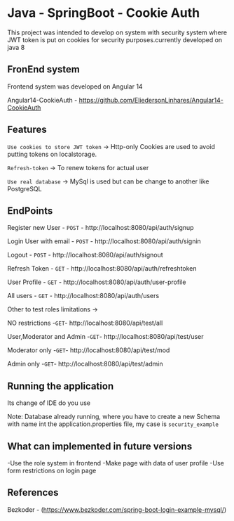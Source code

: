 # Java - SpringBoot - Cookie Auth

This project was intended to develop on system with security system
where JWT token is put on cookies for security purposes.currently
developed on java 8

## FronEnd system

Frontend system was developed on Angular 14

Angular14-CookieAuth - https://github.com/EliedersonLinhares/Angular14-CookieAuth

## Features

`Use cookies to store JWT token` -> Http-only Cookies are used to avoid putting tokens on localstorage.

`Refresh-token` -> To renew tokens for actual user

`Use real database` -> MySql is used but can be change to another like PostgreSQL

## EndPoints

Register new User - `POST` - http://localhost:8080/api/auth/signup

Login User with email - `POST` - http://localhost:8080/api/auth/signin

Logout - `POST` - http://localhost:8080/api/auth/signout

Refresh Token - `GET` - http://localhost:8080/api/auth/refreshtoken

User Profile - `GET` - http://localhost:8080/api/auth/user-profile

All users - `GET` - http://localhost:8080/api/auth/users

Other to test roles limitations ->

NO restrictions -`GET`- http://localhost:8080/api/test/all

User,Moderator and Admin -`GET`- http://localhost:8080/api/test/user

Moderator only -`GET`- http://localhost:8080/api/test/mod

Admin only -`GET`- http://localhost:8080/api/test/admin

## Running the application

Its change of IDE do you use

Note: Database already running, where you have to create a new
Schema with name int the application.properties file, my case is `security_example`

## What can implemented in future versions

-Use the role system in frontend
-Make page with data of user profile
-Use form restrictions on login page

## References

Bezkoder - (https://www.bezkoder.com/spring-boot-login-example-mysql/)
